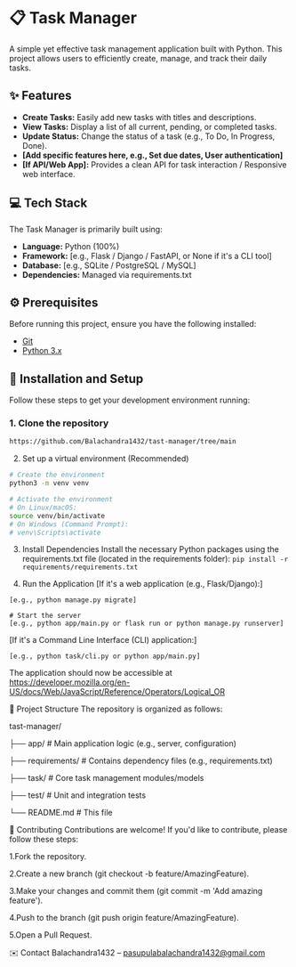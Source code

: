 # 📋 Task Manager

A simple yet effective task management application built with Python. This project allows users to efficiently create, manage, and track their daily tasks.

## ✨ Features

* **Create Tasks:** Easily add new tasks with titles and descriptions.
* **View Tasks:** Display a list of all current, pending, or completed tasks.
* **Update Status:** Change the status of a task (e.g., To Do, In Progress, Done).
* **[Add specific features here, e.g., Set due dates, User authentication]**
* **[If API/Web App]:** Provides a clean API for task interaction / Responsive web interface.

## 💻 Tech Stack

The Task Manager is primarily built using:

* **Language:** Python (100%)
* **Framework:** [e.g., Flask / Django / FastAPI, or None if it's a CLI tool]
* **Database:** [e.g., SQLite / PostgreSQL / MySQL]
* **Dependencies:** Managed via requirements.txt

## ⚙️ Prerequisites

Before running this project, ensure you have the following installed:

* [Git](https://git-scm.com/)
* [Python 3.x](https://www.python.org/downloads/)

## 🚀 Installation and Setup

Follow these steps to get your development environment running:

### 1. Clone the repository
``` bash
https://github.com/Balachandra1432/tast-manager/tree/main
```

2. Set up a virtual environment (Recommended)
``` bash
# Create the environment
python3 -m venv venv

# Activate the environment
# On Linux/macOS:
source venv/bin/activate
# On Windows (Command Prompt):
# venv\Scripts\activate
```

3. Install Dependencies
Install the necessary Python packages using the requirements.txt file (located in the requirements folder):
``` pip install -r requirements/requirements.txt ```

4. Run the Application
[If it's a web application (e.g., Flask/Django):]
``` # Run database migrations (if applicable)
[e.g., python manage.py migrate]

# Start the server
[e.g., python app/main.py or flask run or python manage.py runserver]
```

[If it's a Command Line Interface (CLI) application:]
``` # Execute the main script
[e.g., python task/cli.py or python app/main.py]
```

The application should now be accessible at https://developer.mozilla.org/en-US/docs/Web/JavaScript/Reference/Operators/Logical_OR

📂 Project Structure
The repository is organized as follows:

tast-manager/

├── app/                  # Main application logic (e.g., server, configuration)

├── requirements/         # Contains dependency files (e.g., requirements.txt)

├── task/                 # Core task management modules/models

├── test/                 # Unit and integration tests

└── README.md             # This file


🤝 Contributing
Contributions are welcome! If you'd like to contribute, please follow these steps:

1.Fork the repository.

2.Create a new branch (git checkout -b feature/AmazingFeature).

3.Make your changes and commit them (git commit -m 'Add amazing feature').

4.Push to the branch (git push origin feature/AmazingFeature).

5.Open a Pull Request.

✉️ Contact
Balachandra1432 – pasupulabalachandra1432@gmail.com
